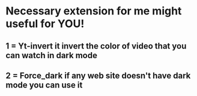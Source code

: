 # Necessary extension for me might useful for YOU!

## 1 = Yt-invert it invert the color of video that you can watch in dark mode 
## 2 = Force_dark if any web site doesn't have dark mode you can use it 
